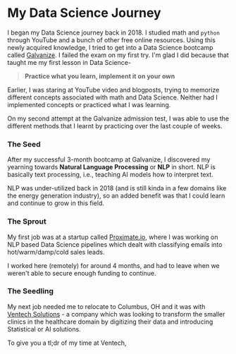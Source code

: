 # My Data Science Journey

I began my Data Science journey back in 2018. I studied math and `python` through YouTube and a bunch of other free online resources. Using this newly acquired knowledge, I tried to get into a Data Science bootcamp called [Galvanize](https://www.galvanize.com). I failed the exam on my first try. I'm glad I did because that taught me my first lesson in Data Science-

> **Practice what you learn, implement it on your own**

Earlier, I was staring at YouTube video and blogposts, trying to memorize different concepts associated with math and Data Science. Neither had I implemented concepts or practiced what I was learning.

On my second attempt at the Galvanize admission test, I was able to use the different methods that I learnt by practicing over the last couple of weeks.

### **The Seed**

After my successful 3-month bootcamp at Galvanize, I discovered my yearning towards **Natural Language Processing** or **NLP** in short. NLP is basically text processing, i.e., teaching AI models how to interpret text.

NLP was under-utilized back in 2018 (and is still kinda in a few domains like the energy generation industry), so an added benefit was that I could learn and continue to grow in this field.

### **The Sprout**

My first job was at a startup called [Proximate.io](https://www.crunchbase.com/organization/proximate-io), where I was working on NLP based Data Science pipelines which dealt with classifying emails into hot/warm/damp/cold sales leads.

I worked here (remotely) for around 4 months, and had to leave when we weren't able to secure enough funding to continue.

### The **Seedling** 
My next job needed me to relocate to Columbus, OH and it was with [Ventech Solutions](https://ventechsolutions.com) - a company which was looking to transform the smaller clinics in the healthcare domain by digitizing their data and introducing Statistical or AI solutions.

To give you a tl;dr of my time at Ventech, 
